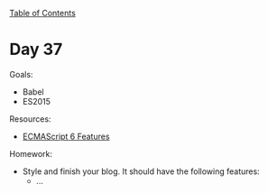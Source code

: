 [Table of Contents](/README.md)

# Day 37

Goals:
* Babel
* ES2015

Resources:
* [ECMAScript 6 Features](https://github.com/lukehoban/es6features)

Homework:
* Style and finish your blog. It should have the following features:
	* ...